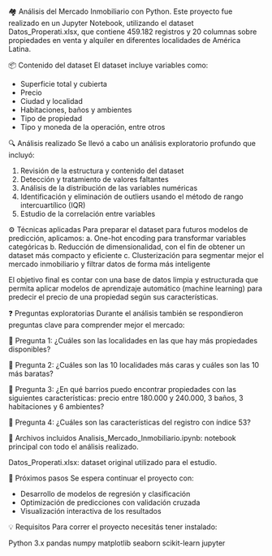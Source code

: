 🏘️ Análisis del Mercado Inmobiliario con Python.
Este proyecto fue realizado en un Jupyter Notebook, utilizando el dataset Datos_Properati.xlsx, que contiene 459.182 registros y 20 columnas sobre propiedades en venta y alquiler en diferentes localidades de América Latina.

📦 Contenido del dataset
El dataset incluye variables como:

- Superficie total y cubierta
- Precio
- Ciudad y localidad
- Habitaciones, baños y ambientes
- Tipo de propiedad
- Tipo y moneda de la operación, entre otros

🔍 Análisis realizado
Se llevó a cabo un análisis exploratorio profundo que incluyó:

1. Revisión de la estructura y contenido del dataset
2. Detección y tratamiento de valores faltantes
3. Análisis de la distribución de las variables numéricas
4. Identificación y eliminación de outliers usando el método de rango intercuartílico (IQR)
5. Estudio de la correlación entre variables

⚙️ Técnicas aplicadas
Para preparar el dataset para futuros modelos de predicción, aplicamos:
a. One-hot encoding para transformar variables categóricas
b. Reducción de dimensionalidad, con el fin de obtener un dataset más compacto y eficiente
c. Clusterización para segmentar mejor el mercado inmobiliario y filtrar datos de forma más inteligente

El objetivo final es contar con una base de datos limpia y estructurada que permita aplicar modelos de aprendizaje automático (machine learning) para predecir el precio de una propiedad según sus características.

❓ Preguntas exploratorias
Durante el análisis también se respondieron preguntas clave para comprender mejor el mercado:

🤔 Pregunta 1: ¿Cuáles son las localidades en las que hay más propiedades disponibles?

🤔 Pregunta 2: ¿Cuáles son las 10 localidades más caras y cuáles son las 10 más baratas?

🤔 Pregunta 3: ¿En qué barrios puedo encontrar propiedades con las siguientes características: precio entre 180.000 y 240.000, 3 baños, 3 habitaciones y 6 ambientes?

🤔 Pregunta 4: ¿Cuáles son las características del registro con índice 53?

📁 Archivos incluidos
Analisis_Mercado_Inmobiliario.ipynb: notebook principal con todo el análisis realizado.

Datos_Properati.xlsx: dataset original utilizado para el estudio.

🚀 Próximos pasos
Se espera continuar el proyecto con:
- Desarrollo de modelos de regresión y clasificación
- Optimización de predicciones con validación cruzada
- Visualización interactiva de los resultados

💡 Requisitos
Para correr el proyecto necesitás tener instalado:

Python 3.x
pandas
numpy
matplotlib
seaborn
scikit-learn
jupyter
